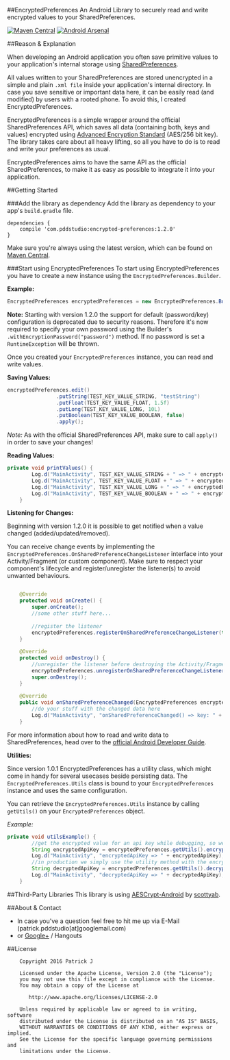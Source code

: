##EncryptedPreferences
An Android Library to securely read and write encrypted values to your SharedPreferences.

[![Maven Central](https://maven-badges.herokuapp.com/maven-central/com.pddstudio/encrypted-preferences/badge.svg)](https://maven-badges.herokuapp.com/maven-central/com.pddstudio/encrypted-preferences)
[![Android Arsenal](https://img.shields.io/badge/Android%20Arsenal-EncryptedPreferences-green.svg?style=true)](https://android-arsenal.com/details/1/4280)


##Reason & Explanation

When developing an Android application you often save primitive values to your application's internal storage using [SharedPreferences](https://developer.android.com/reference/android/content/SharedPreferences.html).

All values written to your SharedPreferences are stored unencrypted in a simple and plain `.xml file` inside your application's internal directory. In case you save sensitive or important data here, it can be easily read (and modified) by users with a rooted phone. To avoid this, I created EncryptedPreferences.

EncryptedPreferences is a simple wrapper around the official SharedPreferences API, which saves all data (containing both, keys and values) encrypted using [Advanced Encryption Standard](https://en.wikipedia.org/wiki/Advanced_Encryption_Standard) (AES/256 bit key). The library takes care about all heavy lifting, so all you have to do is to read and write your preferences as usual.

EncryptedPreferences aims to have the same API as the official SharedPreferences, to make it as easy as possible to integrate it into your application.

##Getting Started

###Add the library as dependency
Add the library as dependency to your app's `build.gradle` file.

```
dependencies {
    compile 'com.pddstudio:encrypted-preferences:1.2.0'
}
```
Make sure you're always using the latest version, which can be found on [Maven Central](http://search.maven.org/#artifactdetails%7Ccom.pddstudio%7Cencrypted-preferences).

###Start using EncryptedPreferences
To start using EncryptedPreferences you have to create a new instance using the `EncryptedPreferences.Builder`.

**Example:**

```java
EncryptedPreferences encryptedPreferences = new EncryptedPreferences.Builder(this).withEncryptionPassword("password").build();
```

**Note:** Starting with version 1.2.0 the support for default (password/key) configuration is deprecated due to security reasons. Therefore it's now required to specify your own password using the Builder's `.withEncryptionPassword("password")` method. If no password is set a `RuntimeException` will be thrown.

Once you created your `EncryptedPreferences` instance, you can read and write values.

**Saving Values:**

```java
encryptedPreferences.edit()
				.putString(TEST_KEY_VALUE_STRING, "testString")
				.putFloat(TEST_KEY_VALUE_FLOAT, 1.5f)
				.putLong(TEST_KEY_VALUE_LONG, 10L)
				.putBoolean(TEST_KEY_VALUE_BOOLEAN, false)
				.apply();
```

*Note:*
As with the official SharedPreferences API, make sure to call `apply()` in order to save your changes!

**Reading Values:**

```java
private void printValues() {
		Log.d("MainActivity", TEST_KEY_VALUE_STRING + " => " + encryptedPreferences.getString(TEST_KEY_VALUE_STRING, TEST_KEY_VALUE_STRING));
		Log.d("MainActivity", TEST_KEY_VALUE_FLOAT + " => " + encryptedPreferences.getFloat(TEST_KEY_VALUE_FLOAT, 0));
		Log.d("MainActivity", TEST_KEY_VALUE_LONG + " => " + encryptedPreferences.getLong(TEST_KEY_VALUE_LONG, 0));
		Log.d("MainActivity", TEST_KEY_VALUE_BOOLEAN + " => " + encryptedPreferences.getBoolean(TEST_KEY_VALUE_BOOLEAN, true));
	}
```

**Listening for Changes:**

Beginning with version 1.2.0 it is possible to get notified when a value changed (added/updated/removed). 

You can receive change events by implementing the `EncryptedPreferences.OnSharedPreferenceChangeListener` interface into your Activity/Fragment (or custom component). Make sure to respect your component's lifecycle and register/unregister the listener(s) to avoid unwanted behaviours.

```java

	@Override
	protected void onCreate() {
		super.onCreate();
		//some other stuff here...
		
		//register the listener
		encryptedPreferences.registerOnSharedPreferenceChangeListener(this);
	}
	
	@Override
	protected void onDestroy() {
		//unregister the listener before destroying the Activity/Fragment
		encryptedPreferences.unregisterOnSharedPreferenceChangeListener(this);
		super.onDestroy();
	}
	
	@Override
	public void onSharedPreferenceChanged(EncryptedPreferences encryptedPreferences, String key) {
		//do your stuff with the changed data here
		Log.d("MainActivity", "onSharedPreferenceChanged() => key: " + key);
	}

```

For more information about how to read and write data to SharedPreferences, head over to the [official Android Developer Guide](https://developer.android.com/training/basics/data-storage/shared-preferences.html).

**Utilities:**

Since version 1.0.1 EncryptedPreferences has a utility class, which might come in handy for several usecases beside persisting data. The `EncryptedPreferences.Utils` class is bound to your `EncryptedPreferences` instance and uses the same configuration.

You can retrieve the `EncryptedPreferences.Utils` instance by calling `getUtils()` on your `EncryptedPreferences` object.

*Example:*

```java
private void utilsExample() {
		//get the encrypted value for an api key while debugging, so we don't have to save the original api key as plain text in production.
		String encryptedApiKey = encryptedPreferences.getUtils().encryptStringValue("SOME_API_KEY_HERE");
		Log.d("MainActivity", "encryptedApiKey => " + encryptedApiKey);
		//in production we simply use the utility method with the encrypted value which we got from debugging.
		String decryptedApiKey = encryptedPreferences.getUtils().decryptStringValue(encryptedApiKey);
		Log.d("MainActivity", "decryptedApiKey => " + decryptedApiKey);
	}
```

##Third-Party Libraries
This library is using [AESCrypt-Android](https://github.com/scottyab/AESCrypt-Android) by [scottyab](https://github.com/scottyab).

##About & Contact
- In case you've a question feel free to hit me up via E-Mail (patrick.pddstudio[at]googlemail.com) 
- or [Google+](http://plus.google.com/+PatrickJung42) / Hangouts

##License
```
    Copyright 2016 Patrick J

    Licensed under the Apache License, Version 2.0 (the "License");
    you may not use this file except in compliance with the License.
    You may obtain a copy of the License at

       http://www.apache.org/licenses/LICENSE-2.0

    Unless required by applicable law or agreed to in writing, software
    distributed under the License is distributed on an "AS IS" BASIS,
    WITHOUT WARRANTIES OR CONDITIONS OF ANY KIND, either express or implied.
    See the License for the specific language governing permissions and
    limitations under the License.
```